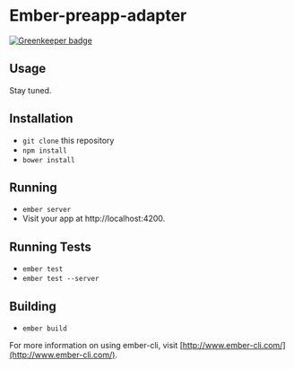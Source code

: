 # Ember-preapp-adapter

[![Greenkeeper badge](https://badges.greenkeeper.io/dollarshaveclub/ember-preapp-adapter.svg)](https://greenkeeper.io/)

## Usage

Stay tuned.

## Installation

* `git clone` this repository
* `npm install`
* `bower install`

## Running

* `ember server`
* Visit your app at http://localhost:4200.

## Running Tests

* `ember test`
* `ember test --server`

## Building

* `ember build`

For more information on using ember-cli, visit [http://www.ember-cli.com/](http://www.ember-cli.com/).
